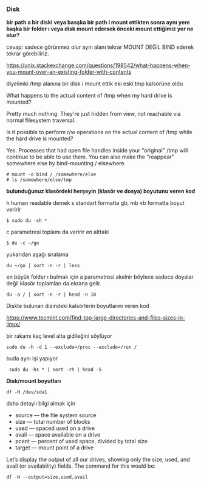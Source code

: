 ### Disk

**bir path a bir diski veya basşka bir path i mount ettikten sonra aynı yere başka bir folder ı veya disk mount edersek önceki mount ettiğimiz yer ne olur?** 

cevap: sadece görünmez olur aynı alanı tekrar MOUNT DEĞİL BIND ederek tekrar görebiliriz.

https://unix.stackexchange.com/questions/198542/what-happens-when-you-mount-over-an-existing-folder-with-contents


diyelimki /tmp alanına bir disk i mount ettik eki eski tmp kalsörüne oldu


What happens to the actual content of /tmp when my hard drive is mounted?

Pretty much nothing. They're just hidden from view, not reachable via normal filesystem traversal.

Is it possible to perform r/w operations on the actual content of /tmp while the hard drive is mounted?

Yes. Processes that had open file handles inside your "original" /tmp will continue to be able to use them. You can also make the "reappear" somewhere else by bind-mounting / elsewhere.

```
# mount -o bind / /somewhere/else
# ls /somewhere/else/tmp  
```



**bulunduğunuz klasördeki herşeyin (klasör ve dosya) boyutunu veren kod**

h human readable demek
s standart formatta gb, mb vb formatta boyut veririr


```
$ sudo du -sh *
```

c parametresi toplamı da veririr en alttaki
```
$ du -c ~/go
```

yukarıdan aşağı sıralama

```
du ~/go | sort -n -r | less
```

en büyük folder ı bulmak için a parametresi akelnir böylece sadece doyalar değil klasör toplamları da ekrana gelir.
```
du -a / | sort -n -r | head -n 10
```

Diskte bulunan dizindeki kalsörlerin boyutlarını veren kod

https://www.tecmint.com/find-top-large-directories-and-files-sizes-in-linux/

bir rakamı kaç level alta gidileğini söylüyor
```
sudo du -h -d 1 --exclude=/proc --exclude=/run /
```
buda aynı işi yapıyor 
```
 sudo du -hs * | sort -rh | head -5
 ```

 **Disk/mount boyutları**
 
 ```
 df -H /dev/sda1
 ```
 
 daha detaylı bilgi almak için
 
- source — the file system source
- size — total number of blocks
- used — spaced used on a drive
- avail — space available on a drive
- pcent — percent of used space, divided by total size
- target — mount point of a drive

Let’s display the output of all our drives, showing only the size, used, and avail (or availability) fields. The command for this would be:
 
  
 ```
 df -H --output=size,used,avail
 ```

